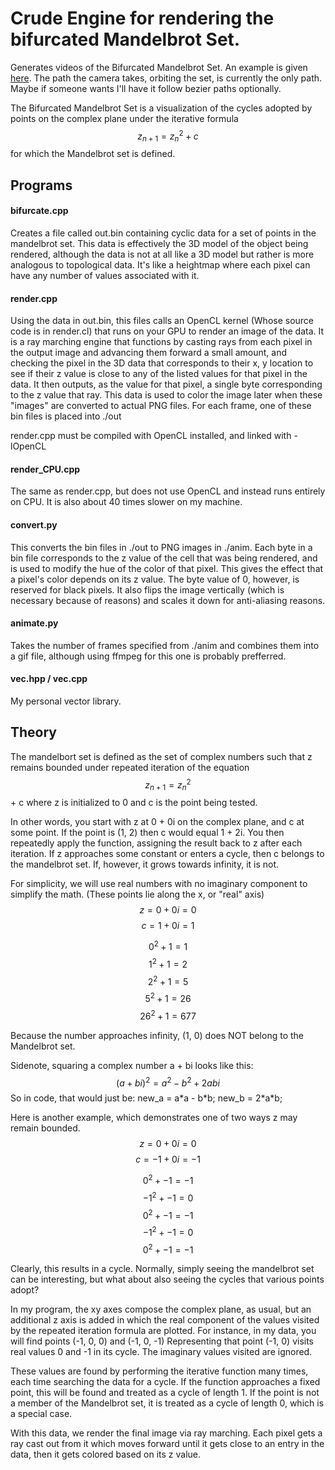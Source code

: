 # Crude Engine for rendering the bifurcated Mandelbrot Set.

Generates videos of the Bifurcated Mandelbrot Set. An example is given [here](https://www.youtube.com/watch?v=OOiBGJ0QATs).
The path the camera takes, orbiting the set, is currently the only path. Maybe if someone wants I'll have it follow bezier paths optionally.

The Bifurcated Mandelbrot Set is a visualization of the cycles adopted by points on the complex plane under the iterative formula $$z_{n+1}=z_n^2+c$$ for which the Mandelbrot set is defined.

## Programs

#### bifurcate.cpp
Creates a file called out.bin containing cyclic data for a set of points in the mandelbrot set. This data is effectively the 3D model of the object being rendered, although the data is not at all like a 3D model but rather is more analogous to topological data. It's like a heightmap where each pixel can have any number of values associated with it.

#### render.cpp
Using the data in out.bin, this files calls an OpenCL kernel (Whose source code is in render.cl) that runs on your GPU to render an image of the data. It is a ray marching engine that functions by casting rays from each pixel in the output image and advancing them forward a small amount, and checking the pixel in the 3D data that corresponds to their x, y location to see if their z value is close to any of the listed values for that pixel in the data. It then outputs, as the value for that pixel, a single byte corresponding to the z value that ray. This data is used to color the image later when these "images" are converted to actual PNG files. For each frame, one of these bin files is placed into ./out

render.cpp must be compiled with OpenCL installed, and linked with -lOpenCL

#### render_CPU.cpp
The same as render.cpp, but does not use OpenCL and instead runs entirely on CPU. It is also about 40 times slower on my machine.

#### convert.py
This converts the bin files in ./out to PNG images in ./anim. Each byte in a bin file corresponds to the z value of the cell that was being rendered, and is used to modify the hue of the color of that pixel. This gives the effect that a pixel's color depends on its z value. The byte value of 0, however, is reserved for black pixels. It also flips the image vertically (which is necessary because of reasons) and scales it down for anti-aliasing reasons.

#### animate.py
Takes the number of frames specified from ./anim and combines them into a gif file, although using ffmpeg for this one is probably prefferred.

#### vec.hpp / vec.cpp
My personal vector library.

## Theory

The mandelbort set is defined as the set of complex numbers such that z remains bounded under repeated iteration of the equation $$z_{n+1} = z_n^2$$ + c where z is initialized to 0 and c is the point being tested.

In other words, you start with z at 0 + 0i on the complex plane, and c at some point. If the point is (1, 2) then c would equal 1 + 2i. You then repeatedly apply the function, assigning the result back to z after each iteration. If z approaches some constant or enters a cycle, then c belongs to the mandelbrot set. If, however, it grows towards infinity, it is not.

For simplicity, we will use real numbers with no imaginary component to simplify the math. (These points lie along the x, or "real" axis)
$$z = 0 + 0i = 0$$
$$c = 1 + 0i = 1$$

$$0^2 + 1 = 1$$
$$1^2 + 1 = 2$$
$$2^2 + 1 = 5$$
$$5^2 + 1 = 26$$
$$26^2 + 1 = 677$$

Because the number approaches infinity, (1, 0) does NOT belong to the Mandelbrot set.

Sidenote, squaring a complex number a + bi looks like this:
$$(a + bi)^2 = a^2-b^2 + 2abi$$
So in code, that would just be:
    new_a = a\*a - b\*b;
    new_b = 2\*a\*b;

Here is another example, which demonstrates one of two ways z may remain bounded.
$$z = 0 + 0i = 0$$
$$c = -1 + 0i = -1$$

$$0^2 + -1 = -1$$
$$-1^2 + -1 = 0$$
$$0^2 + -1 = -1$$
$$-1^2 + -1 = 0$$
$$0^2 + -1 = -1$$

Clearly, this results in a cycle. Normally, simply seeing the mandelbrot set can be interesting, but what about also seeing the cycles that various points adopt?

In my program, the xy axes compose the complex plane, as usual, but an additional z axis is added in which the real component of the values visited by the repeated iteration formula are plotted. For instance, in my data, you will find points (-1, 0, 0) and (-1, 0, -1) Representing that point (-1, 0) visits real values 0 and -1 in its cycle. The imaginary values visited are ignored.

These values are found by performing the iterative function many times, each time searching the data for a cycle.
If the function approaches a fixed point, this will be found and treated as a cycle of length 1. If the point is not a member of the Mandelbrot set, it is treated as a cycle of length 0, which is a special case.

With this data, we render the final image via ray marching. Each pixel gets a ray cast out from it which moves forward until it gets close to an entry in the data, then it gets colored based on its z value.
